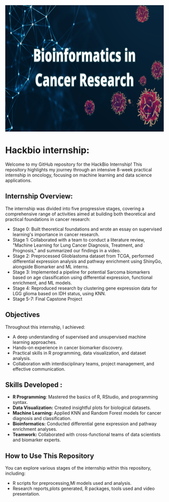 
<div align=center><img src="Bioinformatics.png" alt="Header Image" width="1000" height=400/></div>

# Hackbio internship:
Welcome to my GitHub repository for the HackBio Internship! This repository highlights my journey through an intensive 8-week practical internship in oncology, focusing on machine learning and data science applications.
## Internship Overview:

The internship was divided into five progressive stages, covering a comprehensive range of activities aimed at building both theoretical and practical foundations in cancer research:
<ul><li> Stage 0:  Built theoretical foundations and wrote an essay on supervised learning's importance in cancer research. </li>
<li>Stage 1: Collaborated with a team to conduct a literature review, "Machine Learning for Lung Cancer Diagnosis, Treatment, and Prognosis," and summarized our findings in a video. </li>
<li>Stage 2: Preprocessed Glioblastoma dataset from TCGA, performed differential expression analysis and pathway enrichment using ShinyGo, alongside Biomarker and ML interns.</li>
<li>Stage 3: Implemented a pipeline for potential Sarcoma biomarkers based on age classification using differential expression, functional enrichment, and ML models.</li>
<li>Stage 4: Reproduced research by clustering gene expression data for LGG glioma based on IDH status, using KNN. </li>
<li>Stage 5-7: Final Capstone Project</li></ul>

## Objectives
Throughout this internship, I achieved:

<ul><li>A deep understanding of supervised and unsupervised machine learning approaches.</li>
<li>Hands-on experience in cancer biomarker discovery.</li>
<li>Practical skills in R programming, data visualization, and dataset analysis.</li>
<li>Collaboration with interdisciplinary teams, project management, and effective communication.</li></ul>
  
## Skills Developed :

<ul><li><B>R Programming</B>: Mastered the basics of R, RStudio, and programming syntax.</li>
<li><B>Data Visualization:</B> Created insightful plots for biological datasets.</li>
<li><B>Machine Learning:</B> Applied KNN and Random Forest models for cancer diagnosis and classification.</B></li>
<li><B>Bioinformatics:</B> Conducted differential gene expression and pathway enrichment analyses.</B></li>
<li><B>Teamwork:</B> Collaborated with cross-functional teams of data scientists and biomarker experts.</B></li></ul>

## How to Use This Repository
You can explore various stages of the internship within this repository, including:

<ul><li>R scripts for preprocessing,Ml models used and analysis.</li>
<li>Research reports,plots generated, R packages, tools used and video presentation.</li></ul>

